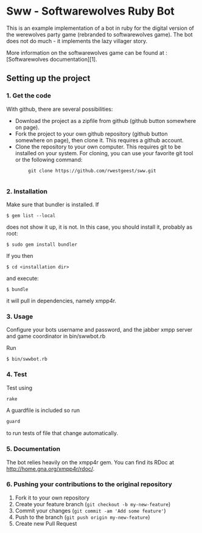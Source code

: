 
# Sww - Softwarewolves Ruby Bot

This is an example implementation of a bot in ruby for the digital version of the werewolves party game (rebranded to softwarewolves game). The bot does not do much - it implements the lazy villager story.

More information on the softwarewolves game can be found at : [Softwarewolves documentation][1].

## Setting up the project


### 1. Get the code 


With github, there are several possibilities:
* Download the project as a zipfile from github (github button somewhere on page). 
* Fork the project to your own github repository (github button somewhere on page), then clone it. This requires a github account.
* Clone the repository to your own computer. This requires git to be installed on your system. For cloning, you can use your favorite git tool or the following command:

```
        git clone https://github.com/rwestgeest/sww.git
        
```

### 2. Installation

Make sure that bundler is installed.
If

    $ gem list --local

does not show it up, it is not.
In this case, you should install it, probably as root:

    $ sudo gem install bundler

If you then

    $ cd <installation dir>

and execute:

    $ bundle

it will pull in dependencies, namely xmpp4r.

### 3. Usage

Configure your bots username and password, and the jabber xmpp server and game coordinator in bin/swwbot.rb

Run

    $ bin/swwbot.rb

### 4. Test

Test using 

```bash
rake
```

A guardfile is included so run

```bash
guard
```

to run tests of file that change automatically.
### 5. Documentation

The bot relies heavily on the xmpp4r gem.
You can find its RDoc at http://home.gna.org/xmpp4r/rdoc/.

### 6. Pushing your contributions to the original repository

1. Fork it to your own repository
2. Create your feature branch (`git checkout -b my-new-feature`)
3. Commit your changes (`git commit -am 'Add some feature'`)
4. Push to the branch (`git push origin my-new-feature`)
5. Create new Pull Request
